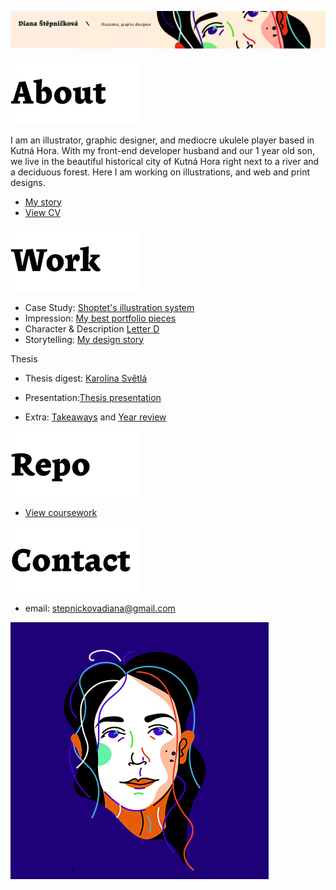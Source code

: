 ![colorful artistic illustration of a womans face.](03-aboutness/img/baner.png)


![about.](03-aboutness/img/about.png)

I am an illustrator, graphic designer, and mediocre ukulele player based in Kutná Hora. With my front-end developer husband and our 1 year old son, we live in the beautiful historical city of Kutná Hora right next to a river and a deciduous forest. Here I am working on illustrations, and web and print designs.

- [My story](03-aboutness/index.md)
- [View CV](04-experience/pdf/cv-stepnickova.pdf)


![work.](03-aboutness/img/work.png)

- Case Study: [Shoptet's illustration system](03-aboutness/case-study.md)
- Impression: [My best portfolio pieces](02-impression/index.md)
- Character & Description [Letter D](01-character-description/index.md)
- Storytelling: [My design story](https://github.com/Dijajana/english-for-designers/blob/main/06-storytelling/index.md)


Thesis
- Thesis digest: [Karolina Světlá](10-thesis-digest/index.md)
- Presentation:[Thesis presentation](11-presentation/index.md)

- Extra: 
[Takeaways](extra-takeaways/index.md)
and
[Year review](year-review/index.md)

![repo.](03-aboutness/img/repo.png) 
- [View coursework](https://github.com/dijajana/english-for-designers) 

![contact.](03-aboutness/img/contact.png)
- email: stepnickovadiana@gmail.com

![colorful artistic illustration of a womans face.](03-aboutness/img/portretmini.png)


